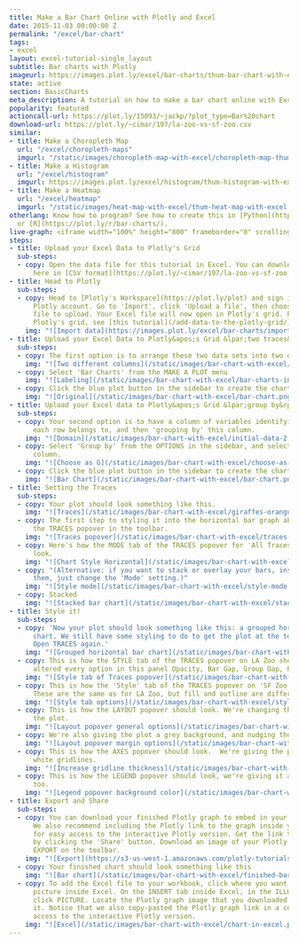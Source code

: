 ```yaml
---
title: Make a Bar Chart Online with Plotly and Excel
date: 2015-11-03 00:00:00 Z
permalink: "/excel/bar-chart"
tags:
- excel
layout: excel-tutorial-single_layout
subtitle: Bar charts with Plotly
imageurl: https://images.plot.ly/excel/bar-charts/thum-bar-chart-with-excel.png
state: active
section: BasicCharts
meta_description: A tutorial on how to make a bar chart online with Excel.
popularity: featured
actioncall-url: https://plot.ly/15093/~jackp/?plot_type=Bar%20chart
download-url: https://plot.ly/~cimar/197/la-zoo-vs-sf-zoo.csv
similar:
- title: Make a Choropleth Map
  url: "/excel/choropleth-maps"
  imgurl: "/static/images/choropleth-map-with-excel/choropleth-map-thumb.png"
- title: Make a Histogram
  url: "/excel/histogram"
  imgurl: https://images.plot.ly/excel/histogram/thum-histogram-with-excel.png
- title: Make a Heatmap
  url: "/excel/heatmap"
  imgurl: "/static/images/heat-map-with-excel/thum-heat-map-with-excel.png"
otherlang: Know how to program? See how to create this in [Python](https://plot.ly/python/bar-charts/)
  or [R](https://plot.ly/r/bar-charts/).
live-graph: <iframe width="100%" height="800" frameborder="0" scrolling="no" src="https://plot.ly/~cimar/197/la-zoo-vs-sf-zoo.embed"></iframe>
steps:
- title: Upload your Excel Data to Plotly's Grid
  sub-steps:
  - copy: Open the data file for this tutorial in Excel. You can download the file
      here in [CSV format](https://plot.ly/~cimar/197/la-zoo-vs-sf-zoo.csv)
- title: Head to Plotly
  sub-steps:
  - copy: Head to [Plotly's Workspace](https://plot.ly/plot) and sign into your free
      Plotly account. Go to 'Import', click 'Upload a file', then choose your Excel
      file to upload. Your Excel file will now open in Plotly's grid. For more about
      Plotly's grid, see [this tutorial](/add-data-to-the-plotly-grid/)
    img: "![Import data](https://images.plot.ly/excel/bar-charts/import-data-bar-chart.png)"
- title: Upload your Excel Data to Plotly&apos;s Grid &lpar;two traces&rpar;
  sub-steps:
  - copy: The first option is to arrange these two data sets into two different columns.
    img: "![Two different columns](/static/images/bar-chart-with-excel/initial-data.png)"
  - copy: Select 'Bar Charts' from the MAKE A PLOT menu
    img: "![Labeling](/static/images/bar-chart-with-excel/bar-charts-in-make-a-plot-menu.png)"
  - copy: Click the blue plot button in the sidebar to create the chart.
    img: "![Original](/static/images/bar-chart-with-excel/bar-chart.png)"
- title: Upload your Excel data to Plotly&apos;s Grid &lpar;group by&rpar;
  sub-steps:
  - copy: Your second option is to have a column of variables identifying which dataset
      each row belongs to, and then 'grouping by' this column.
    img: "![Domain](/static/images/bar-chart-with-excel/initial-data-2.png)"
  - copy: Select 'Group by' from the OPTIONS in the sidebar, and select your options
      column.
    img: "![Choose as G](/static/images/bar-chart-with-excel/choose-as-g.png)"
  - copy: Click the blue plot button in the sidebar to create the chart.
    img: "![Bar Chart](/static/images/bar-chart-with-excel/bar-chart.png)"
- title: Setting the Traces
  sub-steps:
  - copy: Your plot should look something like this.
    img: "![Traces](/static/images/bar-chart-with-excel/giraffes-orangutans-monkeys.png)"
  - copy: The first step to styling it into the horizontal bar graph above is to open
      the TRACES popover in the toolbar.
    img: "![Traces popover](/static/images/bar-chart-with-excel/traces-popover.png)"
  - copy: Here's how the MODE tab of the TRACES popover for 'All Traces (Bar)' should
      look.
    img: "![Chart Style Horizontal](/static/images/bar-chart-with-excel/mode-horizontal.png)"
  - copy: "(Alternative: if you want to stack or overlay your bars, instead of grouping
      them, just change the 'Mode' setting.)"
    img: "![Style mode](/static/images/bar-chart-with-excel/style-mode.png)"
  - copy: Stacked
    img: "![Stacked bar chart](/static/images/bar-chart-with-excel/stacked-bar-chart.png)"
- title: Style it!
  sub-steps:
  - copy: 'Now your plot should look something like this: a grouped horizontal bar
      chart. We still have some styling to do to get the plot at the top of this tutorial!
      Open TRACES again.'
    img: "![Grouped horizontal bar chart](/static/images/bar-chart-with-excel/grouped-horizontal-bar-chart.png)"
  - copy: This is how the STYLE tab of the TRACES popover on LA Zoo should look. We've
      altered every option in this panel Opacity, Bar Gap, Group Gap, Fill, and Outline.
    img: "![Style tab of Traces popover](/static/images/bar-chart-with-excel/style-tab-of-traces-popover.png)"
  - copy: This is how the 'Style' tab of the TRACES popover on 'SF Zoo' should look.
      These are the same as for LA Zoo, but fill and outline are different colors.
    img: "![Style tab options](/static/images/bar-chart-with-excel/style-options.png)"
  - copy: This is how the LAYOUT popover should look. We're changing the font throughout
      the plot.
    img: "![Layout popover general options](/static/images/bar-chart-with-excel/layout-general.png)"
  - copy: We're also giving the plot a grey background, and nudging the margins.
    img: "![Layout popover margin options](/static/images/bar-chart-with-excel/layout-margin-options.png)"
  - copy: This is how the AXES popover should look.  We're giving the plot thicker
      white gridlines.
    img: "![Increase gridline thickness](/static/images/bar-chart-with-excel/gridlines-thickness.png)"
  - copy: This is how the LEGEND popover should look, we're giving it a grey background,
      too.
    img: "![Legend popover background color](/static/images/bar-chart-with-excel/legend-background-color.png)"
- title: Export and Share
  sub-steps:
  - copy: You can download your finished Plotly graph to embed in your Excel workbook.
      We also recommend including the Plotly link to the graph inside your Excel workbook
      for easy access to the interactive Plotly version. Get the link to your graph
      by clicking the 'Share' button. Download an image of your Plotly graph by clicking
      EXPORT on the toolbar.
    img: "![Export](https://s3-us-west-1.amazonaws.com/plotly-tutorials/excel/bubble-maps/export-bubble-map.png)"
  - copy: Your finished chart should look something like this
    img: "![Bar chart](/static/images/bar-chart-with-excel/finished-bar-chart.png)"
  - copy: To add the Excel file to your workbook, click where you want to insert the
      picture inside Excel. On the INSERT tab inside Excel, in the ILLUSTRATIONS group,
      click PICTURE. Locate the Plotly graph image that you downloaded and then double-click
      it. Notice that we also copy-pasted the Plotly graph link in a cell for easy
      access to the interactive Plotly version.
    img: "![Excel](/static/images/bar-chart-with-excel/chart-in-excel.png)"
---
```


